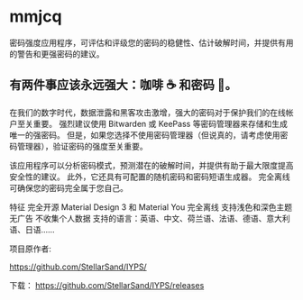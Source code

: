 # mmjcq
密码强度应用程序，可评估和评级您的密码的稳健性、估计破解时间，并提供有用的警告和更强密码的建议。

## 有两件事应该永远强大：咖啡 ☕ 和密码 🔑。

 在我们的数字时代，数据泄露和黑客攻击激增，强大的密码对于保护我们的在线帐户至关重要。 强烈建议使用 Bitwarden 或 KeePass 等密码管理器来存储和生成唯一的强密码。
 但是，如果您选择不使用密码管理器（但说真的，请考虑使用密码管理器），验证密码的强度至关重要。

 该应用程序可以分析密码模式，预测潜在的破解时间，并提供有助于最大限度提高安全性的建议。 此外，它还具有可配置的随机密码和密码短语生成器。 完全离线可确保您的密码完全属于您自己。

 特征
 完全开源
 Material Design 3 和 Material You
 完全离线
 支持浅色和深色主题
 无广告
 不收集个人数据
 支持的语言：英语、中文、荷兰语、法语、德语、意大利语、日语……


项目原作者:

https://github.com/StellarSand/IYPS/

下载：
https://github.com/StellarSand/IYPS/releases
